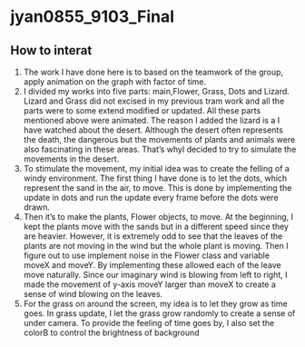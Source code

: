 # jyan0855_9103_Final
## How to interat
1. The work I have done here is to based on the teamwork of the group, apply animation on the graph with factor of time.
2. I divided my works into five parts: main,Flower, Grass, Dots and Lizard. Lizard and Grass did not excised in my previous tram work and all the parts were to some extend modified or updated. All these parts mentioned above were animated. The reason I added the lizard is a  I have watched about the desert. Although the desert often represents the death, the dangerous but the movements of plants and animals were also fascinating in these areas. That’s whyI decided to try to simulate the movements in the desert.
3. To stimulate the movement, my initial idea was to create the felling of a windy environment. The first thing I have done is to let the dots, which represent the sand in the air, to move. This is done by implementing the update in dots and run the update every frame before the dots were drawn. 
4. Then it’s to make the plants, Flower objects, to move. At the beginning, I kept the plants move with the sands but in a different speed since they are heavier. However, it is extremely odd to see that the leaves of the plants are not moving in the wind but the whole plant is moving. Then I figure out to use implement noise in the Flower class and variable moveX and moveY. By implementing these allowed each of the leave move naturally. Since our imaginary wind is blowing from left to right, I made the movement of y-axis moveY larger than moveX to create a sense of wind blowing on the leaves.
5. For the grass on around the screen, my idea is to let they grow as time goes. In grass update, I let the grass grow randomly to create a sense of under   camera. To provide the feeling of time goes by, I also set the colorB to control the brightness of background
